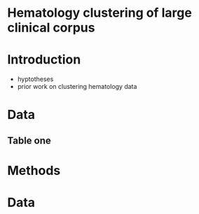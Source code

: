 # Hematology clustering of large clinical corpus

# Introduction

* hyptotheses 
* prior work on clustering hematology data


# Data

## Table one

# Methods

# Data


